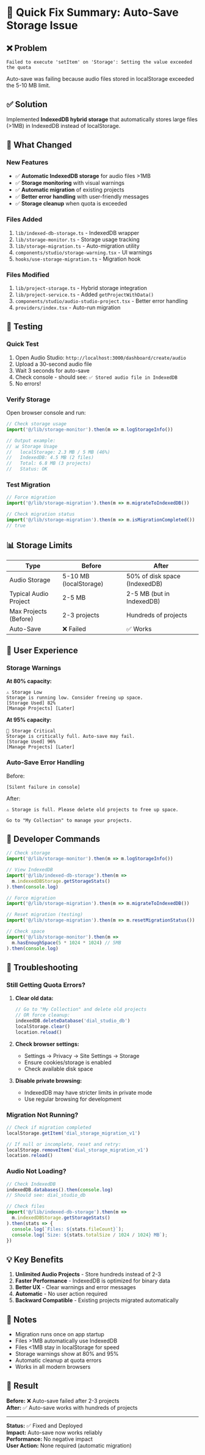 # 🚀 Quick Fix Summary: Auto-Save Storage Issue

## ❌ Problem
```
Failed to execute 'setItem' on 'Storage': Setting the value exceeded the quota
```

Auto-save was failing because audio files stored in localStorage exceeded the 5-10 MB limit.

## ✅ Solution
Implemented **IndexedDB hybrid storage** that automatically stores large files (>1MB) in IndexedDB instead of localStorage.

## 🎯 What Changed

### New Features
- ✅ **Automatic IndexedDB storage** for audio files >1MB
- ✅ **Storage monitoring** with visual warnings
- ✅ **Automatic migration** of existing projects
- ✅ **Better error handling** with user-friendly messages
- ✅ **Storage cleanup** when quota is exceeded

### Files Added
1. `lib/indexed-db-storage.ts` - IndexedDB wrapper
2. `lib/storage-monitor.ts` - Storage usage tracking
3. `lib/storage-migration.ts` - Auto-migration utility
4. `components/studio/storage-warning.tsx` - UI warnings
5. `hooks/use-storage-migration.ts` - Migration hook

### Files Modified
1. `lib/project-storage.ts` - Hybrid storage integration
2. `lib/project-service.ts` - Added `getProjectWithData()`
3. `components/studio/audio-studio-project.tsx` - Better error handling
4. `providers/index.tsx` - Auto-run migration

## 🧪 Testing

### Quick Test
1. Open Audio Studio: `http://localhost:3000/dashboard/create/audio`
2. Upload a 30-second audio file
3. Wait 3 seconds for auto-save
4. Check console - should see: `✅ Stored audio file in IndexedDB`
5. No errors!

### Verify Storage
Open browser console and run:
```javascript
// Check storage usage
import('@/lib/storage-monitor').then(m => m.logStorageInfo())

// Output example:
// 📊 Storage Usage
//   localStorage: 2.3 MB / 5 MB (46%)
//   IndexedDB: 4.5 MB (2 files)
//   Total: 6.8 MB (3 projects)
//   Status: OK
```

### Test Migration
```javascript
// Force migration
import('@/lib/storage-migration').then(m => m.migrateToIndexedDB())

// Check migration status
import('@/lib/storage-migration').then(m => m.isMigrationCompleted())
// true
```

## 📊 Storage Limits

| Type | Before | After |
|------|--------|-------|
| Audio Storage | 5-10 MB (localStorage) | 50% of disk space (IndexedDB) |
| Typical Audio Project | 2-5 MB | 2-5 MB (but in IndexedDB) |
| Max Projects (Before) | 2-3 projects | Hundreds of projects |
| Auto-Save | ❌ Failed | ✅ Works |

## 🎨 User Experience

### Storage Warnings

**At 80% capacity:**
```
⚠️ Storage Low
Storage is running low. Consider freeing up space.
[Storage Used] 82%
[Manage Projects] [Later]
```

**At 95% capacity:**
```
🔴 Storage Critical
Storage is critically full. Auto-save may fail.
[Storage Used] 96%
[Manage Projects] [Later]
```

### Auto-Save Error Handling

Before:
```
[Silent failure in console]
```

After:
```
⚠️ Storage is full. Please delete old projects to free up space.

Go to "My Collection" to manage your projects.
```

## 🔧 Developer Commands

```javascript
// Check storage
import('@/lib/storage-monitor').then(m => m.logStorageInfo())

// View IndexedDB
import('@/lib/indexed-db-storage').then(m => 
  m.indexedDBStorage.getStorageStats()
).then(console.log)

// Force migration
import('@/lib/storage-migration').then(m => m.migrateToIndexedDB())

// Reset migration (testing)
import('@/lib/storage-migration').then(m => m.resetMigrationStatus())

// Check space
import('@/lib/storage-monitor').then(m => 
  m.hasEnoughSpace(5 * 1024 * 1024) // 5MB
).then(console.log)
```

## 🐛 Troubleshooting

### Still Getting Quota Errors?

1. **Clear old data:**
   ```javascript
   // Go to "My Collection" and delete old projects
   // OR force cleanup:
   indexedDB.deleteDatabase('dial_studio_db')
   localStorage.clear()
   location.reload()
   ```

2. **Check browser settings:**
   - Settings → Privacy → Site Settings → Storage
   - Ensure cookies/storage is enabled
   - Check available disk space

3. **Disable private browsing:**
   - IndexedDB may have stricter limits in private mode
   - Use regular browsing for development

### Migration Not Running?

```javascript
// Check if migration completed
localStorage.getItem('dial_storage_migration_v1')

// If null or incomplete, reset and retry:
localStorage.removeItem('dial_storage_migration_v1')
location.reload()
```

### Audio Not Loading?

```javascript
// Check IndexedDB
indexedDB.databases().then(console.log)
// Should see: dial_studio_db

// Check files
import('@/lib/indexed-db-storage').then(m => 
  m.indexedDBStorage.getStorageStats()
).then(stats => {
  console.log(`Files: ${stats.fileCount}`);
  console.log(`Size: ${stats.totalSize / 1024 / 1024} MB`);
})
```

## 💡 Key Benefits

1. **Unlimited Audio Projects** - Store hundreds instead of 2-3
2. **Faster Performance** - IndexedDB is optimized for binary data
3. **Better UX** - Clear warnings and error messages
4. **Automatic** - No user action required
5. **Backward Compatible** - Existing projects migrated automatically

## 📝 Notes

- Migration runs once on app startup
- Files >1MB automatically use IndexedDB
- Files <1MB stay in localStorage for speed
- Storage warnings show at 80% and 95%
- Automatic cleanup at quota errors
- Works in all modern browsers

## 🎉 Result

**Before:** ❌ Auto-save failed after 2-3 projects  
**After:** ✅ Auto-save works with hundreds of projects

---

**Status:** ✅ Fixed and Deployed  
**Impact:** Auto-save now works reliably  
**Performance:** No negative impact  
**User Action:** None required (automatic migration)

